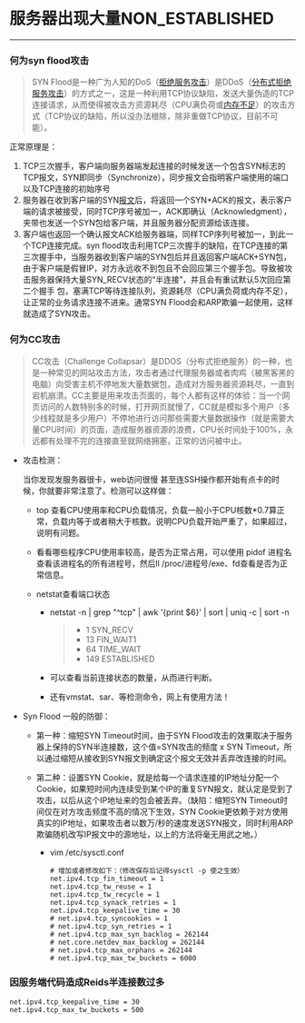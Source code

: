 # 服务器出现大量NON_ESTABLISHED

---

 ### 何为syn flood攻击

>  SYN Flood是一种广为人知的DoS（[拒绝服务攻击](https://link.zhihu.com/?target=http%3A//baike.baidu.com/view/21950.htm)）是DDoS（[分布式拒绝服务攻击](https://link.zhihu.com/?target=http%3A//baike.baidu.com/view/210076.htm)）的方式之一，这是一种利用TCP协议缺陷，发送大量伪造的TCP连接请求，从而使得被攻击方资源耗尽（CPU满负荷或[内存不足](https://link.zhihu.com/?target=http%3A//baike.baidu.com/view/2480679.htm)）的攻击方式（TCP协议的缺陷，所以没办法根除，除非重做TCP协议，目前不可能）。

正常原理是：

1. TCP三次握手，客户端向服务器端发起连接的时候发送一个包含SYN标志的TCP报文，SYN即同步（Synchronize），同步报文会指明客户端使用的端口以及TCP连接的初始序号
2. 服务器在收到客户端的SYN[报文](https://link.zhihu.com/?target=http%3A//baike.baidu.com/view/175122.htm)后，将返回一个SYN+ACK的报文，表示客户端的请求被接受，同时TCP序号被加一，ACK即确认（Acknowledgment），夹带也发送一个SYN包给客户端，并且服务器分配资源给该连接。
3. 客户端也返回一个确认报文ACK给服务器端，同样TCP序列号被加一，到此一个TCP连接完成。syn flood攻击利用TCP三次握手的缺陷，在TCP连接的第三次握手中，当服务器收到客户端的SYN包后并且返回客户端ACK+SYN包，由于客户端是假冒IP，对方永远收不到包且不会回应第三个握手包。导致被攻击服务器保持大量SYN_RECV状态的“半连接”，并且会有重试默认5次回应第二个握手       包，塞满TCP等待连接队列，资源耗尽（CPU满负荷或内存不足），让正常的业务请求连接不进来。通常SYN Flood会和ARP欺骗一起使用，这样就造成了SYN攻击。

### 何为CC攻击

>  CC攻击（Challenge Collapsar）是DDOS（分布式拒绝服务）的一种，也是一种常见的网站攻击方法，攻击者通过代理服务器或者肉鸡（被黑客黑的电脑）向受害主机不停地发大量数据包，造成对方服务器资源耗尽，一直到宕机崩溃。CC主要是用来攻击页面的，每个人都有这样的体验：当一个网页访问的人数特别多的时候，打开网页就慢了，CC就是模拟多个用户（多少线程就是多少用户）不停地进行访问那些需要大量数据操作（就是需要大量CPU时间）的页面，造成服务器资源的浪费，CPU长时间处于100%，永远都有处理不完的连接直至就网络拥塞，正常的访问被中止。

- 攻击检测：

  当你发现发服务器很卡，web访问很慢 甚至连SSH操作都开始有点卡的时候，你就要非常注意了。检测可以这样做：

  - top 查看CPU使用率和CPU负载情况，负载一般小于CPU核数*0.7算正常，负载内等于或者稍大于核数。说明CPU负载开始严重了，如果超过，说明有问题。

  - 看看哪些程序CPU使用率较高，是否为正常占用，可以使用 pidof 进程名 查看该进程名的所有进程号，然后ll /proc/进程号/exe、fd查看是否为正常信息。

  - netstat查看端口状态

    - netstat -n | grep "^tcp" | awk '{print $6}' | sort  | uniq -c | sort -n

      > - 1 SYN_RECV
      > - 13 FIN_WAIT1
      > - 64 TIME_WAIT
      > - 149 ESTABLISHED

    - 可以查看当前连接状态的数量，从而进行判断。

    - 还有vmstat、sar、等检测命令，网上有使用方法！

- Syn Flood 一般的防御：

  - 第一种：缩短SYN Timeout时间，由于SYN Flood攻击的效果取决于服务器上保持的SYN半连接数，这个值=SYN攻击的频度 x SYN Timeout，所以通过缩短从接收到SYN报文到确定这个报文无效并丢弃改连接的时间。

  - 第二种：设置SYN Cookie，就是给每一个请求连接的IP地址分配一个Cookie，如果短时间内连续受到某个IP的重复SYN报文，就认定是受到了攻击，以后从这个IP地址来的包会被丢弃。（缺陷：缩短SYN Timeout时间仅在对方攻击频度不高的情况下生效，SYN Cookie更依赖于对方使用真实的IP地址，如果攻击者以数万/秒的速度发送SYN报文，同时利用ARP欺骗随机改写IP报文中的源地址，以上的方法将毫无用武之地。）

    - vim /etc/sysctl.conf

      ```shell
      # 增加或者修改如下：（修改保存后记得sysctl -p 使之生效）
      net.ipv4.tcp_fin_timeout = 1
      net.ipv4.tcp_tw_reuse = 1
      net.ipv4.tcp_tw_recycle = 1
      net.ipv4.tcp_synack_retries = 1
      net.ipv4.tcp_keepalive_time = 30
      # net.ipv4.tcp_syncookies = 1
      # net.ipv4.tcp_syn_retries = 1
      # net.ipv4.tcp_max_syn_backlog = 262144
      # net.core.netdev_max_backlog = 262144
      # net.ipv4.tcp_max_orphans = 262144
      # net.ipv4.tcp_max_tw_buckets = 6000
      ```

### 因服务端代码造成Reids半连接数过多

```shell
net.ipv4.tcp_keepalive_time = 30
net.ipv4.tcp_max_tw_buckets = 500
```

